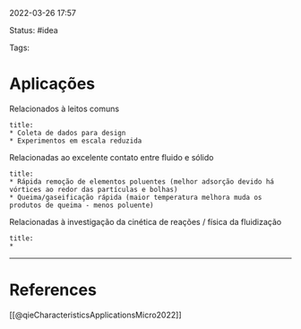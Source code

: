  2022-03-26  17:57

Status: #idea

Tags:

# Aplicações
Relacionados à leitos comuns
```ad-note
title:
* Coleta de dados para design
* Experimentos em escala reduzida
```
Relacionadas ao excelente contato entre fluido e sólido
```ad-note
title:
* Rápida remoção de elementos poluentes (melhor adsorção devido há vórtices ao redor das partículas e bolhas)
* Queima/gaseificação rápida (maior temperatura melhora muda os produtos de queima - menos poluente)
```
Relacionadas à investigação da cinética de reações / física da fluidização
```ad-note
title:
* 
```




---
# References
[[@qieCharacteristicsApplicationsMicro2022]]

